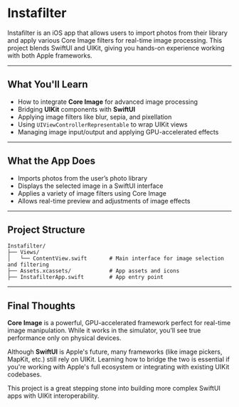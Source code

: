# Instafilter

Instafilter is an iOS app that allows users to import photos from their library and apply various Core Image filters for real-time image processing. This project blends SwiftUI and UIKit, giving you hands-on experience working with both Apple frameworks.

---

## What You'll Learn

* How to integrate **Core Image** for advanced image processing
* Bridging **UIKit** components with **SwiftUI**
* Applying image filters like blur, sepia, and pixellation
* Using `UIViewControllerRepresentable` to wrap UIKit views
* Managing image input/output and applying GPU-accelerated effects

---

## What the App Does

* Imports photos from the user’s photo library
* Displays the selected image in a SwiftUI interface
* Applies a variety of image filters using Core Image
* Allows real-time preview and adjustments of image effects

---

## Project Structure

```text
Instafilter/
├── Views/
│   └── ContentView.swift       # Main interface for image selection and filtering
├── Assets.xcassets/            # App assets and icons
├── InstafilterApp.swift        # App entry point
```

---

## Final Thoughts

**Core Image** is a powerful, GPU-accelerated framework perfect for real-time image manipulation. While it works in the simulator, you’ll see true performance only on physical devices.

Although **SwiftUI** is Apple's future, many frameworks (like image pickers, MapKit, etc.) still rely on UIKit. Learning how to bridge the two is essential if you're working with Apple's full ecosystem or integrating with existing UIKit codebases.

This project is a great stepping stone into building more complex SwiftUI apps with UIKit interoperability.

